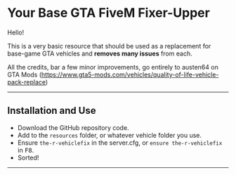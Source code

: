 # Your Base GTA FiveM Fixer-Upper

Hello!

This is a very basic resource that should be used as a replacement for base-game GTA vehicles and **removes many issues** from each.

All the credits, bar a few minor improvements, go entirely to austen64 on GTA Mods 
(https://www.gta5-mods.com/vehicles/quality-of-life-vehicle-pack-replace)


--------------------------------------------------------------------------------------------------------------------------------------------------

## Installation and Use
- Download the GitHub repository code.
- Add to the `resources` folder, or whatever vehicle folder you use.
- Ensure `the-r-vehiclefix` in the server.cfg, or `ensure the-r-vehiclefix` in <kbd>F8</kbd>.
- Sorted!

--------------------------------------------------------------------------------------------------------------------------------------------------
